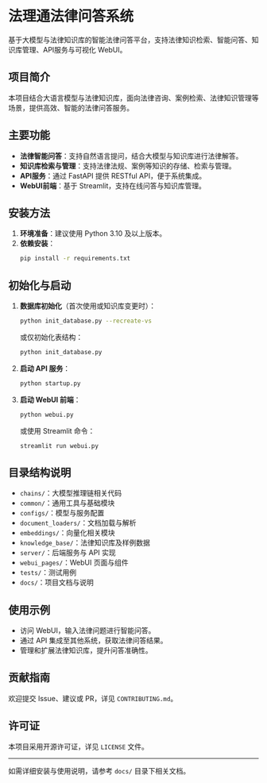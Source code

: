 # 法理通法律问答系统

基于大模型与法律知识库的智能法律问答平台，支持法律知识检索、智能问答、知识库管理、API服务与可视化 WebUI。

## 项目简介
本项目结合大语言模型与法律知识库，面向法律咨询、案例检索、法律知识管理等场景，提供高效、智能的法律问答服务。

## 主要功能
- **法律智能问答**：支持自然语言提问，结合大模型与知识库进行法律解答。
- **知识库检索与管理**：支持法律法规、案例等知识的存储、检索与管理。
- **API服务**：通过 FastAPI 提供 RESTful API，便于系统集成。
- **WebUI前端**：基于 Streamlit，支持在线问答与知识库管理。

## 安装方法
1. **环境准备**：建议使用 Python 3.10 及以上版本。
2. **依赖安装**：
   ```bash
   pip install -r requirements.txt
   ```

## 初始化与启动
1. **数据库初始化**（首次使用或知识库变更时）：
   ```bash
   python init_database.py --recreate-vs
   ```
   或仅初始化表结构：
   ```bash
   python init_database.py
   ```
2. **启动 API 服务**：
   ```bash
   python startup.py
   ```
3. **启动 WebUI 前端**：
   ```bash
   python webui.py
   ```
   或使用 Streamlit 命令：
   ```bash
   streamlit run webui.py
   ```

## 目录结构说明
- `chains/`：大模型推理链相关代码
- `common/`：通用工具与基础模块
- `configs/`：模型与服务配置
- `document_loaders/`：文档加载与解析
- `embeddings/`：向量化相关模块
- `knowledge_base/`：法律知识库及样例数据
- `server/`：后端服务与 API 实现
- `webui_pages/`：WebUI 页面与组件
- `tests/`：测试用例
- `docs/`：项目文档与说明

## 使用示例
- 访问 WebUI，输入法律问题进行智能问答。
- 通过 API 集成至其他系统，获取法律问答结果。
- 管理和扩展法律知识库，提升问答准确性。

## 贡献指南
欢迎提交 Issue、建议或 PR，详见 `CONTRIBUTING.md`。

## 许可证
本项目采用开源许可证，详见 `LICENSE` 文件。

---
如需详细安装与使用说明，请参考 `docs/` 目录下相关文档。

